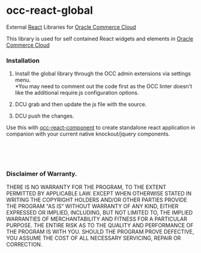 # occ-react-global
External [React](https://reactjs.org/ "React") Libraries for [Oracle Commerce Cloud](https://cloud.oracle.com/en_US/commerce-cloud "Oracle Commerce Cloud")

This library is used for self contained React widgets and elements in [Oracle Commerce Cloud](https://cloud.oracle.com/en_US/commerce-cloud "Oracle Commerce Cloud")

### Installation

1.  Install the global library through the OCC admin extensions via settings menu.  
*You may need to comment out the code first as the OCC linter doesn't like the additional require.js configuration options.

2. DCU grab and then update the js file with the source.

3. DCU push the changes.

Use this with [occ-react-component](https://github.com/leedium/occ-react-component "Standalone react components for Oracle Commerce Cloud") to create standalone react application in companion with your current native knockout/jquery components.

<br/><br/><br/>
### Disclaimer of Warranty.

  THERE IS NO WARRANTY FOR THE PROGRAM, TO THE EXTENT PERMITTED BY
APPLICABLE LAW.  EXCEPT WHEN OTHERWISE STATED IN WRITING THE COPYRIGHT
HOLDERS AND/OR OTHER PARTIES PROVIDE THE PROGRAM "AS IS" WITHOUT WARRANTY
OF ANY KIND, EITHER EXPRESSED OR IMPLIED, INCLUDING, BUT NOT LIMITED TO,
THE IMPLIED WARRANTIES OF MERCHANTABILITY AND FITNESS FOR A PARTICULAR
PURPOSE.  THE ENTIRE RISK AS TO THE QUALITY AND PERFORMANCE OF THE PROGRAM
IS WITH YOU.  SHOULD THE PROGRAM PROVE DEFECTIVE, YOU ASSUME THE COST OF
ALL NECESSARY SERVICING, REPAIR OR CORRECTION.
